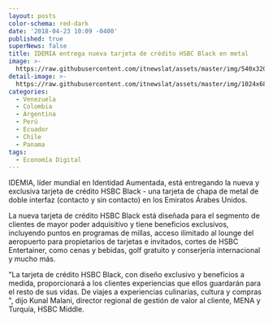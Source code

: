 ```yaml
---
layout: posts
color-schema: red-dark
date: '2018-04-23 10:09 -0400'
published: true
superNews: false
title: IDEMIA entrega nueva tarjeta de crédito HSBC Black en metal
image: >-
  https://raw.githubusercontent.com/itnewslat/assets/master/img/540x320/tarjeta-hsbc-p.jpg
detail-image: >-
  https://raw.githubusercontent.com/itnewslat/assets/master/img/1024x680/tarjeta-hsbc-g.jpg
categories:
  - Venezuela
  - Colombia
  - Argentina
  - Perú
  - Ecuador
  - Chile
  - Panama
tags:
  - Economía Digital
---
```


IDEMIA, líder mundial en Identidad Aumentada, está entregando la nueva y exclusiva tarjeta de crédito HSBC Black - una tarjeta de chapa de metal de doble interfaz (contacto y sin contacto) en los Emiratos Árabes Unidos.

La nueva tarjeta de crédito HSBC Black está diseñada para el segmento de clientes de mayor poder adquisitivo y tiene beneficios exclusivos, incluyendo puntos en programas de millas, acceso ilimitado al lounge del aeropuerto para propietarios de tarjetas e invitados, cortes de HSBC Entertainer, como cenas y bebidas, golf gratuito y conserjería internacional y mucho más.

"La tarjeta de crédito HSBC Black, con diseño exclusivo y beneficios a medida, proporcionará a los clientes experiencias que ellos guardarán para el resto de sus vidas. De viajes a experiencias culinarias, cultura y compras ", dijo Kunal Malani, director regional de gestión de valor al cliente, MENA y Turquía, HSBC Middle.
